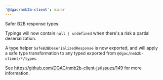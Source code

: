 ```yaml
---
'@dgac/nmb2b-client': minor
---
```


Safer B2B response types.

Typings will now contain `null | undefined` when there's a risk a partial deserialization.

A type helper `SafeB2BDeserializedResponse` is now exported, and will apply a safe type transformation to any typed exported from `@dgac/nmb2b-client/*/types`.

See https://github.com/DGAC/nmb2b-client-js/issues/149 for more information.
